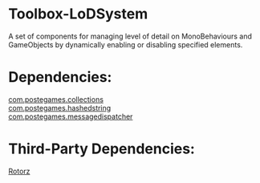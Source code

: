 # Toolbox-LoDSystem
A set of components for managing level of detail on MonoBehaviours and GameObjects by dynamically enabling or disabling specified elements.


# Dependencies:  
[com.postegames.collections](https://github.com/Slugronaut/Toolbox-Collections)  
[com.postegames.hashedstring](https://github.com/Slugronaut/Toolbox-HashedString)  
[com.postegames.messagedispatcher](https://github.com/Slugronaut/Toolbox-MessageDispatch)  

# Third-Party Dependencies:  
[Rotorz](https://github.com/rotorz/unity3d-reorderable-list)  
